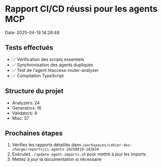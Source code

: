 # Rapport CI/CD réussi pour les agents MCP
Date: 2025-04-19 14:26:48

## Tests effectués
- ✅ Vérification des scripts essentiels
- ✅ Synchronisation des agents dupliqués
- ✅ Test de l'agent htaccess-router-analyzer
- ✅ Compilation TypeScript

## Structure du projet
- Analyzers: 24
- Generators: 16
- Validators: 8
- Misc: 57

## Prochaines étapes
1. Vérifiez les rapports détaillés dans `/workspaces/cahier-des-charge/reports/ci-agents-20250419-142634`
2. Exécutez `./update-agent-imports.sh` pour mettre à jour les imports
3. Mettez à jour la documentation si nécessaire
